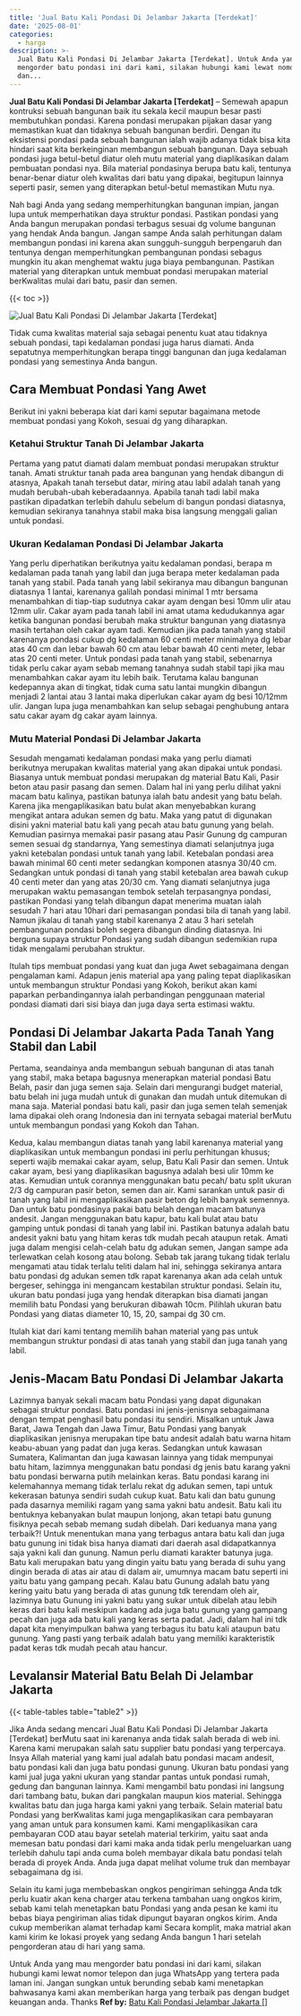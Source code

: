 ```yaml
---
title: 'Jual Batu Kali Pondasi Di Jelambar Jakarta [Terdekat]'
date: '2025-08-01'
categories:
  - harga
description: >-
  Jual Batu Kali Pondasi Di Jelambar Jakarta [Terdekat]. Untuk Anda yang mau
  mengorder batu pondasi ini dari kami, silakan hubungi kami lewat nomor telepon
  dan...
---
```


**Jual Batu Kali Pondasi Di Jelambar Jakarta \[Terdekat\]** – Semewah apapun kontruksi sebuah bangunan baik itu sekala kecil maupun besar pasti membutuhkan pondasi. Karena pondasi merupakan pijakan dasar yang memastikan kuat dan tidaknya sebuah bangunan berdiri. Dengan itu eksistensi pondasi pada sebuah bangunan ialah wajib adanya tidak bisa kita hindari saat kita berkeinginan membangun sebuah bangunan. Daya sebuah pondasi juga betul-betul diatur oleh mutu material yang diaplikasikan dalam pembuatan pondasi nya. Bila material pondasinya berupa batu kali, tentunya benar-benar diatur oleh kwalitas dari batu yang dipakai, begitupun lainnya seperti pasir, semen yang diterapkan betul-betul memastikan Mutu nya.

Nah bagi Anda yang sedang memperhitungkan bangunan impian, jangan lupa untuk memperhatikan daya struktur pondasi. Pastikan pondasi yang Anda bangun merupakan pondasi terbagus sesuai dg volume bangunan yang hendak Anda bangun. Jangan sampe Anda salah perhitungan dalam membangun pondasi ini karena akan sungguh-sungguh berpengaruh dan tentunya dengan memperhitungkan pembangunan pondasi sebagus mungkin itu akan menghemat waktu juga biaya pembangunan. Pastikan material yang diterapkan untuk membuat pondasi merupakan material berKwalitas mulai dari batu, pasir dan semen.

{{< toc >}}

![Jual Batu Kali Pondasi Di Jelambar Jakarta [Terdekat]](/images/jual-batu-kali-25.png)

Tidak cuma kwalitas material saja sebagai penentu kuat atau tidaknya sebuah pondasi, tapi kedalaman pondasi juga harus diamati. Anda sepatutnya memperhitungkan berapa tinggi bangunan dan juga kedalaman pondasi yang semestinya Anda bangun.

## Cara Membuat Pondasi Yang Awet

Berikut ini yakni beberapa kiat dari kami seputar bagaimana metode membuat pondasi yang Kokoh, sesuai dg yang diharapkan.

### Ketahui Struktur Tanah Di Jelambar Jakarta

Pertama yang patut diamati dalam membuat pondasi merupakan struktur tanah. Amati struktur tanah pada area bangunan yang hendak dibangun di atasnya, Apakah tanah tersebut datar, miring atau labil adalah tanah yang mudah berubah-ubah keberadaannya. Apabila tanah tadi labil maka pastikan dipadatkan terlebih dahulu sebelum di bangun pondasi diatasnya, kemudian sekiranya tanahnya stabil maka bisa langsung menggali galian untuk pondasi.

### Ukuran Kedalaman Pondasi Di Jelambar Jakarta

Yang perlu diperhatikan berikutnya yaitu kedalaman pondasi, berapa m kedalaman pada tanah yang labil dan juga berapa meter kedalaman pada tanah yang stabil. Pada tanah yang labil sekiranya mau dibangun bangunan diatasnya 1 lantai, karenanya galilah pondasi minimal 1 mtr bersama menambahkan di tiap-tiap sudutnya cakar ayam dengan besi 10mm ulir atau 12mm ulir. Cakar ayam pada tanah labil ini amat utama kedudukannya agar ketika bangunan pondasi berubah maka struktur bangunan yang diatasnya masih tertahan oleh cakar ayam tadi. Kemudian jika pada tanah yang stabil karenanya pondasi cukup dg kedalaman 60 centi meter minimalnya dg lebar atas 40 cm dan lebar bawah 60 cm atau lebar bawah 40 centi meter, lebar atas 20 centi meter. Untuk pondasi pada tanah yang stabil, sebenarnya tidak perlu cakar ayam sebab memang tanahnya sudah stabil tapi jika mau menambahkan cakar ayam itu lebih baik. Terutama kalau bangunan kedepannya akan di tingkat, tidak cuma satu lantai mungkin dibangun menjadi 2 lantai atau 3 lantai maka diperlukan cakar ayam dg besi 10/12mm ulir. Jangan lupa juga menambahkan kan selup sebagai penghubung antara satu cakar ayam dg cakar ayam lainnya.

### Mutu Material Pondasi Di Jelambar Jakarta

Sesudah mengamati kedalaman pondasi maka yang perlu diamati berikutnya merupakan kwalitas material yang akan dipakai untuk pondasi. Biasanya untuk membuat pondasi merupakan dg material Batu Kali, Pasir beton atau pasir pasang dan semen. Dalam hal ini yang perlu dilihat yakni macam batu kalinya, pastikan batunya ialah batu andesit yang batu belah. Karena jika mengaplikasikan batu bulat akan menyebabkan kurang mengikat antara adukan semen dg batu. Maka yang patut di digunakan disini yakni material batu kali yang pecah atau batu gunung yang belah. Kemudian pasirnya memakai pasir pasang atau Pasir Gunung dg campuran semen sesuai dg standarnya, Yang semestinya diamati selanjutnya juga yakni ketebalan pondasi untuk tanah yang labil. Ketebalan pondasi area bawah minimal 60 centi meter sedangkan komponen atasnya 30/40 cm. Sedangkan untuk pondasi di tanah yang stabil ketebalan area bawah cukup 40 centi meter dan yang atas 20/30 cm. Yang diamati selanjutnya juga merupakan waktu pemasangan tembok setelah terpasangnya pondasi, pastikan Pondasi yang telah dibangun dapat menerima muatan ialah sesudah 7 hari atau 10hari dari pemasangan pondasi bila di tanah yang labil. Namun jikalau di tanah yang stabil karenanya 2 atau 3 hari setelah pembangunan pondasi boleh segera dibangun dinding diatasnya. Ini berguna supaya struktur Pondasi yang sudah dibangun sedemikian rupa tidak mengalami perubahan struktur.

Itulah tips membuat pondasi yang kuat dan juga Awet sebagaimana dengan pengalaman kami. Adapun jenis material apa yang paling tepat diaplikasikan untuk membangun struktur Pondasi yang Kokoh, berikut akan kami paparkan perbandingannya ialah perbandingan penggunaan material pondasi diamati dari sisi biaya dan juga daya serta estimasi waktu.

## Pondasi Di Jelambar Jakarta Pada Tanah Yang Stabil dan Labil

Pertama, seandainya anda membangun sebuah bangunan di atas tanah yang stabil, maka betapa bagusnya menerapkan material pondasi Batu Belah, pasir dan juga semen saja. Selain dari mengurangi budget material, batu belah ini juga mudah untuk di gunakan dan mudah untuk ditemukan di mana saja. Material pondasi batu kali, pasir dan juga semen telah semenjak lama dipakai oleh orang Indonesia dan ini ternyata sebagai material berMutu untuk membangun pondasi yang Kokoh dan Tahan.

Kedua, kalau membangun diatas tanah yang labil karenanya material yang diaplikasikan untuk membangun pondasi ini perlu perhitungan khusus; seperti wajib memakai cakar ayam, selup, Batu Kali Pasir dan semen. Untuk cakar ayam, besi yang diaplikasikan bagusnya adalah besi ulir 10mm ke atas. Kemudian untuk corannya menggunakan batu pecah/ batu split ukuran 2/3 dg campuran pasir beton, semen dan air. Kami sarankan untuk pasir di tanah yang labil ini mengaplikasikan pasir beton dg lebih banyak semennya. Dan untuk batu pondasinya pakai batu belah dengan macam batunya andesit. Jangan menggunakan batu kapur, batu kali bulat atau batu gamping untuk pondasi di tanah yang labil ini. Pastikan batunya adalah batu andesit yakni batu yang hitam keras tdk mudah pecah ataupun retak. Amati juga dalam mengisi celah-celah batu dg adukan semen, Jangan sampe ada terlewatkan celah kosong atau bolong. Sebab tak jarang tukang tidak terlalu mengamati atau tidak terlalu teliti dalam hal ini, sehingga sekiranya antara batu pondasi dg adukan semen tdk rapat karenanya akan ada celah untuk bergeser, sehingga ini mengancam kestabilan struktur pondasi. Selain itu, ukuran batu pondasi juga yang hendak diterapkan bisa diamati jangan memilih batu Pondasi yang berukuran dibawah 10cm. Pilihlah ukuran batu Pondasi yang diatas diameter 10, 15, 20, sampai dg 30 cm.

Itulah kiat dari kami tentang memilih bahan material yang pas untuk membangun struktur pondasi di atas tanah yang stabil dan juga tanah yang labil.

## Jenis-Macam Batu Pondasi Di Jelambar Jakarta

Lazimnya banyak sekali macam batu Pondasi yang dapat digunakan sebagai struktur pondasi. Batu pondasi ini jenis-jenisnya sebagaimana dengan tempat penghasil batu pondasi itu sendiri. Misalkan untuk Jawa Barat, Jawa Tengah dan Jawa Timur, Batu Pondasi yang banyak diaplikasikan jenisnya merupakan tipe batu andesit adalah batu warna hitam keabu-abuan yang padat dan juga keras. Sedangkan untuk kawasan Sumatera, Kalimantan dan juga kawasan lainnya yang tidak mempunyai batu hitam, lazimnya menggunakan batu pondasi dg jenis batu karang yakni batu pondasi berwarna putih melainkan keras. Batu pondasi karang ini kelemahannya memang tidak terlalu rekat dg adukan semen, tapi untuk kekerasan batunya sendiri sudah cukup kuat. Batu kali dan batu gunung pada dasarnya memiliki ragam yang sama yakni batu andesit. Batu kali itu bentuknya kebanyakan bulat maupun lonjong, akan tetapi batu gunung fisiknya pecah sebab memang sudah dibelah. Dari keduanya mana yang terbaik?! Untuk menentukan mana yang terbagus antara batu kali dan juga batu gunung ini tidak bisa hanya diamati dari daerah asal didapatkannya saja yakni kali dan gunung. Namun perlu diamati karakter batunya juga. Batu kali merupakan batu yang dingin yaitu batu yang berada di suhu yang dingin berada di atas air atau di dalam air, umumnya macam batu seperti ini yaitu batu yang gampang pecah. Kalau batu Gunung adalah batu yang kering yaitu batu yang berada di atas gunung tdk terendam oleh air, lazimnya batu Gunung ini yakni batu yang sukar untuk dibelah atau lebih keras dari batu kali meskipun kadang ada juga batu gunung yang gampang pecah dan juga ada batu kali yang keras serta padat. Jadi, dalam hal ini tdk dapat kita menyimpulkan bahwa yang terbagus itu batu kali ataupun batu gunung. Yang pasti yang terbaik adalah batu yang memiliki karakteristik padat keras tdk mudah pecah atau hancur.

## Levalansir Material Batu Belah Di Jelambar Jakarta

{{< table-tables table="table2" >}}

Jika Anda sedang mencari Jual Batu Kali Pondasi Di Jelambar Jakarta \[Terdekat\] berMutu saat ini karenanya anda tidak salah berada di web ini. Karena kami merupakan salah satu supplier batu pondasi yang terpercaya. Insya Allah material yang kami jual adalah batu pondasi macam andesit, batu pondasi kali dan juga batu pondasi gunung. Ukuran batu pondasi yang kami jual juga yakni ukuran yang standar pantas untuk pondasi rumah, gedung dan bangunan lainnya. Kami mengambil batu pondasi ini langsung dari tambang batu, bukan dari pangkalan maupun kios material. Sehingga kwalitas batu dan juga harga kami yakni yang terbaik. Selain material batu Pondasi yang berKwalitas kami juga mengaplikasikan cara pembayaran yang aman untuk para konsumen kami. Kami mengaplikasikan cara pembayaran COD atau bayar setelah material terkirim, yaitu saat anda memesan batu pondasi dari kami maka anda tidak perlu mengeluarkan uang terlebih dahulu tapi anda cuma boleh membayar dikala batu pondasi telah berada di proyek Anda. Anda juga dapat melihat volume truk dan membayar sebagaimana dg isi.

Selain itu kami juga membebaskan ongkos pengiriman sehingga Anda tdk perlu kuatir akan kena charger atau terkena tambahan uang ongkos kirim, sebab kami telah menetapkan batu Pondasi yang anda pesan ke kami itu bebas biaya pengiriman alias tidak dipungut bayaran ongkos kirim. Anda cukup memberikan alamat terhadap kami Secara komplit, maka matrial akan kami kirim ke lokasi proyek yang sedang Anda bangun 1 hari setelah pengorderan atau di hari yang sama.

Untuk Anda yang mau mengorder batu pondasi ini dari kami, silakan hubungi kami lewat nomor telepon dan juga WhatsApp yang tertera pada laman ini. Jangan sungkan untuk berunding sebab kami menetapkan bahwasanya kami akan memberikan harga yang terbaik pas dengan budget keuangan anda. Thanks
**Ref by:** [Batu Kali Pondasi Jelambar Jakarta []](https://id.wikipedia.org/wiki/Batu)
